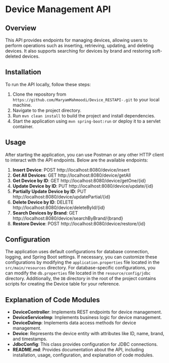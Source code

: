 # Device Management API

## Overview

This API provides endpoints for managing devices, allowing users to perform operations such as inserting, retrieving, updating, and deleting devices. It also supports searching for devices by brand and restoring soft-deleted devices.

## Installation

To run the API locally, follow these steps:

1. Clone the repository from `https://github.com/MaryamMahmoodi/Device_RESTAPI-.git` to your local machine.
2. Navigate to the project directory.
3. Run `mvn clean install` to build the project and install dependencies.
4. Start the application using `mvn spring-boot:run` or deploy it to a servlet container.

## Usage

After starting the application, you can use Postman or any other HTTP client to interact with the API endpoints. Below are the available endpoints:

1. **Insert Device**: POST http://localhost:8080/device/insert
2. **Get All Devices**: GET http://localhost:8080/device/getAll
3. **Get Device by ID**: GET http://localhost:8080/device/getOne/{id}
4. **Update Device by ID**: PUT http://localhost:8080/device/update/{id}
5. **Partially Update Device by ID**: PUT http://localhost:8080/device/updatePartial/{id}
6. **Delete Device by ID**: DELETE http://localhost:8080/device/deleteById/{id}
7. **Search Devices by Brand**: GET http://localhost:8080/device/searchByBrand/{brand}
8. **Restore Device**: POST http://localhost:8080/device/restore/{id}

## Configuration

The application uses default configurations for database connection, logging, and Spring Boot settings. If necessary, you can customize these configurations by modifying the `application.properties` file located in the `src/main/resources` directory. For database-specific configurations, you can modify the `db.properties` file located in the `resource/config/jdbc` directory. Additionally, the `DB` directory in the root of the project contains scripts for creating the Device table for your reference.
## Explanation of Code Modules

- **DeviceController**: Implements REST endpoints for device management.
- **DeviceServiceImp**: Implements business logic for device management.
- **DeviceDaImp**: Implements data access methods for device management.
- **Device**: Represents the device entity with attributes like ID, name, brand, and timestamps.
- **JdbcConfig**: This class provides configuration for JDBC connections.
- **README.md**: Provides documentation about the API, including installation, usage, configuration, and explanation of code modules.
